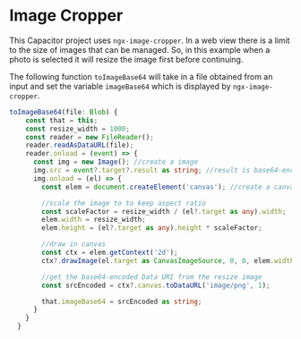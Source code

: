# Image Cropper
This Capacitor project uses `ngx-image-cropper`. In a web view there is a limit to the size of images that can be managed. So, in this example when a photo is selected it will resize the image first before continuing.

The following function `toImageBase64` will take in a file obtained from an input and set the variable `imageBase64` which is displayed by `ngx-image-cropper`.

```typescript
toImageBase64(file: Blob) {
    const that = this;
    const resize_width = 1000;
    const reader = new FileReader();
    reader.readAsDataURL(file);
    reader.onload = (event) => {
      const img = new Image(); //create a image
      img.src = event?.target?.result as string; //result is base64-encoded Data URI
      img.onload = (el) => {
        const elem = document.createElement('canvas'); //create a canvas

        //scale the image to to keep aspect ratio
        const scaleFactor = resize_width / (el?.target as any).width;
        elem.width = resize_width;
        elem.height = (el?.target as any).height * scaleFactor;

        //draw in canvas
        const ctx = elem.getContext('2d');
        ctx?.drawImage(el.target as CanvasImageSource, 0, 0, elem.width, elem.height);

        //get the base64-encoded Data URI from the resize image
        const srcEncoded = ctx?.canvas.toDataURL('image/png', 1);

        that.imageBase64 = srcEncoded as string;
      }
    }
  }
```